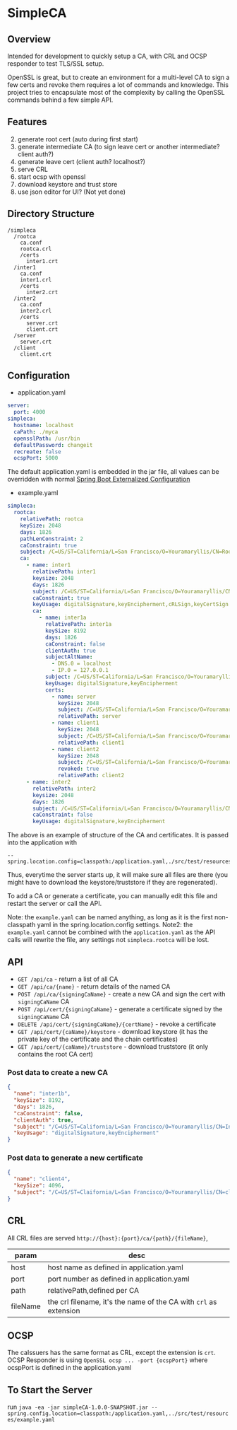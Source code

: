 # SimpleCA

## Overview

Intended for development to quickly setup a CA, with CRL and OCSP responder to test TLS/SSL setup.

OpenSSL is great, but to create an environment for a multi-level CA to sign a few certs and revoke them requires a lot of commands and knowledge.
This project tries to encapsulate most of the complexity by calling the OpenSSL commands behind a few simple API.

## Features
2. generate root cert (auto during first start)
3. generate intermediate CA (to sign leave cert or another intermediate?  client auth?)
4. generate leave cert (client auth? localhost?)
5. serve CRL
6. start ocsp with openssl
7. download keystore and trust store
8. use json editor for UI? (Not yet done)

## Directory Structure

```
/simpleca
  /rootca
    ca.conf
    rootca.crl
    /certs
      inter1.crt
  /inter1
    ca.conf
    inter1.crl
    /certs
      inter2.crt
  /inter2
    ca.conf
    inter2.crl
    /certs
      server.crt
      client.crt
  /server
    server.crt
  /client
    client.crt
```

## Configuration

* application.yaml
```yaml
server:
  port: 4000
simpleca:
  hostname: localhost
  caPath: ./myca
  opensslPath: /usr/bin
  defaultPassword: changeit
  recreate: false
  ocspPort: 5000
```

The default application.yaml is embedded in the jar file, all values can be overridden with normal [Spring Boot Externalized Configuration](https://docs.spring.io/spring-boot/docs/2.1.8.RELEASE/reference/html/boot-features-external-config.html)

* example.yaml

```yaml
simpleca:
  rootca:
    relativePath: rootca
    keySize: 2048
    days: 1826
    pathLenConstraint: 2
    caConstraint: true
    subject: /C=US/ST=California/L=San Francisco/O=Youramaryllis/CN=Root CA
    ca:
      - name: inter1
        relativePath: inter1
        keysize: 2048
        days: 1826
        subject: /C=US/ST=California/L=San Francisco/O=Youramaryllis/CN=Inter1 CA
        caConstraint: true
        keyUsage: digitalSignature,keyEncipherment,cRLSign,keyCertSign
        ca:
          - name: inter1a
            relativePath: inter1a
            keySize: 8192
            days: 1826
            caConstraint: false
            clientAuth: true
            subjectAltName:
              - DNS.0 = localhost
              - IP.0 = 127.0.0.1
            subject: /C=US/ST=California/L=San Francisco/O=Youramaryllis/CN=Inter1a CA
            keyUsage: digitalSignature,keyEncipherment
            certs:
              - name: server
                keySize: 2048
                subject: /C=US/ST=California/L=San Francisco/O=Youramaryllis/CN=server
                relativePath: server
              - name: client1
                keySize: 2048
                subject: /C=US/ST=California/L=San Francisco/O=Youramaryllis/CN=client1
                relativePath: client1
              - name: client2
                keySize: 2048
                subject: /C=US/ST=California/L=San Francisco/O=Youramaryllis/CN=client2
                revoked: true
                relativePath: client2
      - name: inter2
        relativePath: inter2
        keysize: 2048
        days: 1826
        subject: /C=US/ST=California/L=San Francisco/O=Youramaryllis/CN=Inter2 CA
        caConstraint: false
        keyUsage: digitalSignature,keyEncipherment

```

The above is an example of structure of the CA and certificates.
It is passed into the application with
```shell
--spring.location.config=classpath:/application.yaml,./src/test/resources/example.yaml
```
Thus, everytime the server starts up, it will make sure all files are there (you might have to download the keystore/truststore if they are regenerated).

To add a CA or generate a certificate, you can manually edit this file and restart the server or call the API.

Note: the `example.yaml` can be named anything, as long as it is the first non-classpath yaml in the spring.location.config settings.
Note2: the `example.yaml` cannot be combined with the `application.yaml` as the API calls will rewrite the file, any settings not `simpleca.rootca` will be lost.

## API

- `GET /api/ca` - return a list of all CA
- `GET /api/ca/{name}` - return details of the named CA
- `POST /api/ca/{signingCaName}` - create a new CA and sign the cert with `signingCaName` CA
- `POST /api/cert/{signingCaName}` - generate a certificate signed by the `signingCaName` CA
- `DELETE /api/cert/{signingCaName}/{certName}` - revoke a certificate
- `GET /api/cert/{caName}/keystore` - download keystore (it has the private key of the certificate and the chain certificates)
- `GET /api/cert/{caName}/truststore` - download truststore (it only contains the root CA cert)

### Post data to create a new CA

```json
{
  "name": "inter1b",
  "keySize": 8192,
  "days": 1826,
  "caConstraint": false,
  "clientAuth": true,
  "subject": "/C=US/ST=California/L=San Francisco/O=Youramaryllis/CN=Inter1b CA",
  "keyUsage": "digitalSignature,keyEncipherment"
}
```

### Post data to generate a new certificate

```json
{
  "name": "client4",
  "keySize": 4096,
  "subject": "/C=US/ST=Claifornia/L=San Francisco/O=Youramaryllis/CN=client4"
}
```

## CRL

All CRL files are served `http://{host}:{port}/ca/{path}/{fileName}`,

| param | desc |
| --- | --- |
| host | host name as defined in application.yaml |
| port | port number as defined in application.yaml |
| path | relativePath,defined per CA |
| fileName | the crl filename, it's the name of the CA with `crl` as extension |

## OCSP

The caIssuers has the same format as CRL, except the extension is `crt`.
OCSP Responder is using `OpenSSL ocsp ... -port {ocspPort}` where ocspPort is defined in the application.yaml

## To Start the Server

run ```java -ea -jar simpleCA-1.0.0-SNAPSHOT.jar --spring.config.location=classpath:/application.yaml,../src/test/resources/example.yaml```
